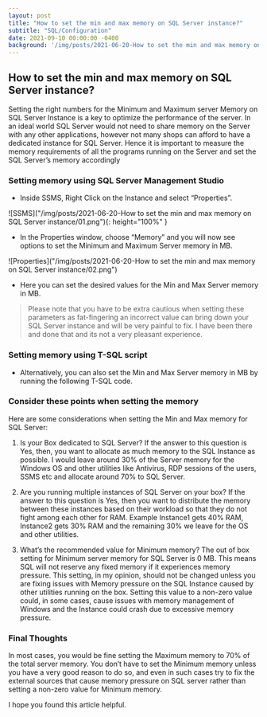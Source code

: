 ```yaml
---
layout: post
title: "How to set the min and max memory on SQL Server instance?"
subtitle: "SQL/Configuration"
date: 2021-09-10 00:00:00 -0400
background: '/img/posts/2021-06-20-How to set the min and max memory on SQL Server instance/bg-mssql.png'
---
```


## How to set the min and max memory on SQL Server instance?

Setting the right numbers for the Minimum and Maximum server Memory on SQL Server Instance is a key to optimize the performance of the server. In an ideal world SQL Server would not need to share memory on the Server with any other applications, however not many shops can afford to have a dedicated instance for SQL Server. Hence it is important to measure the memory requirements of all the programs running on the Server and set the SQL Server’s memory accordingly

### Setting memory using SQL Server Management Studio

* Inside SSMS, Right Click on the Instance and select “Properties”.
    
![SSMS]("/img/posts/2021-06-20-How to set the min and max memory on SQL Server instance/01.png"){: height="100%" }

* In the Properties window, choose “Memory” and you will now see options to set the Minimum and Maximum Server memory in MB.

![Properties]("/img/posts/2021-06-20-How to set the min and max memory on SQL Server instance/02.png")

* Here you can set the desired values for the Min and Max Server memory in MB. 

> Please note that you have to be extra cautious when setting these parameters as fat-fingering an incorrect value can bring down your SQL Server instance and will be very painful to fix. I have been there and done that and its not a very pleasant experience.



### Setting memory using T-SQL script

* Alternatively, you can also set the Min and Max Server memory in MB by running the following T-SQL code.

<script src="https://gist.github.com/relationaldba/398835984cd57e55a0ff31f98a149ac8.js"></script>



### Consider these points when setting the memory

Here are some considerations when setting the Min and Max memory for SQL Server:

1. Is your Box dedicated to SQL Server?
If the answer to this question is Yes, then, you want to allocate as much memory to the SQL Instance as possible. I would leave around 30% of the Server memory for the Windows OS and other utilities like Antivirus, RDP sessions of the users, SSMS etc and allocate around 70% to SQL Server.

2. Are you running multiple instances of SQL Server on your box?
If the answer to this question is Yes, then you want to distribute the memory between these instances based on their workload so that they do not fight among each other for RAM. Example Instance1 gets 40% RAM, Instance2 gets 30% RAM and the remaining 30% we leave for the OS and other utilities.

3. What’s the recommended value for Minimum memory?
The out of box setting for Minimum server memory for SQL Server is 0 MB. This means SQL will not reserve any fixed memory if it experiences memory pressure. This setting, in my opinion, should not be changed unless you are fixing issues with Memory pressure on the SQL Instance caused by other utilities running on the box. Setting this value to a non-zero value could, in some cases, cause issues with memory management of Windows and the Instance could crash due to excessive memory pressure.

### Final Thoughts

In most cases, you would be fine setting the Maximum memory to 70% of the total server memory. You don’t have to set the Minimum memory unless you have a very good reason to do so, and even in such cases try to fix the external sources that cause memory pressure on SQL server rather than setting a non-zero value for Minimum memory.

I hope you found this article helpful.
